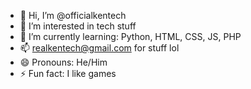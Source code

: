 - 👋 Hi, I’m @officialkentech
- 👀 I’m interested in tech stuff
- 🌱 I’m currently learning: Python, HTML, CSS, JS, PHP
- 📫 realkentech@gmail.com for stuff lol
- 😄 Pronouns: He/Him
- ⚡ Fun fact: I like games
